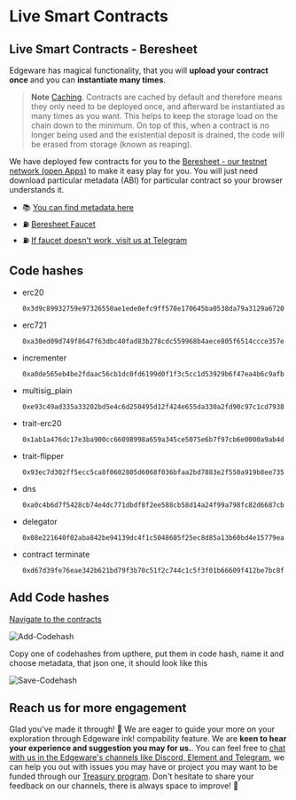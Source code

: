 # Live Smart Contracts

## Live Smart Contracts - Beresheet

Edgeware has magical functionality, that you will **upload your contract once** and you can **instantiate many times**.

> **Note** [Caching](https://wiki.polkadot.network/docs/en/build-build-with-polkadot#so-you-want-to-build-a-smart-contract). Contracts are cached by default and therefore means they only need to be deployed once, and afterward be instantiated as many times as you want. This helps to keep the storage load on the chain down to the minimum. On top of this, when a contract is no longer being used and the existential deposit is drained, the code will be erased from storage \(known as reaping\).

We have deployed few contracts for you to the [Beresheet - our testnet network \(open Apps\)](https://polkadot.js.org/apps/?rpc=wss%3A%2F%2Fberesheet1.edgewa.re#/contracts) to make it easy play for you. You will just need download particular metadata \(ABI\) for particular contract so your browser understands it.

- 📚 [You can find metadata here](https://contracts.edgewa.re/#/3/introduction)
- ⛽️ [Beresheet Faucet](https://beresheet-faucet.vercel.app/)
- ⛽️ [If faucet doesn't work, visit us at Telegram](https://t.me/edg_developers)

## Code hashes

- erc20

  ```text
  0x3d9c89932759e97326550ae1ede0efc9ff570e170645ba0538da79a3129a6720
  ```

- erc721

  ```text
  0xa30ed09d749f8647f63dbc40fad83b278cdc559968b4aece805f6514ccce357e
  ```

- incrementer

  ```text
  0xa0de565eb4be2fdaac56cb1dc0fd6199d0f1f3c5cc1d53929b6f47ea4b6c9afb
  ```

- multisig_plain

  ```text
  0xe93c49ad335a33202bd5e4c6d250495d12f424e655da330a2fd90c97c1cd7938
  ```

- trait-erc20

  ```text
  0x1ab1a476dc17e3ba900cc66098998a659a345ce5075e6b7f97cb6e0000a9ab4d
  ```

- trait-flipper

  ```text
  0x93ec7d302ff5ecc5ca8f0602805d6068f036bfaa2bd7883e2f550a919b8ee735
  ```

- dns

  ```text
  0xa0c4b6d7f5428cb74e4dc771dbdf8f2ee588cb58d14a24f99a798fc82d6687cb
  ```

- delegator

  ```text
  0x08e221640f02aba842be94139dc4f1c5048605f25ec8d85a13b60bd4e15779ea
  ```

- contract terminate

  ```text
  0xd67d39fe76eae342b621bd79f3b70c51f2c744c1c5f3f01b66609f412be7bc8f
  ```

## Add Code hashes

[Navigate to the contracts](https://polkadot.js.org/apps/?rpc=wss%3A%2F%2Fberesheet1.edgewa.re#/contracts)

![Add-Codehash](/img/live-add-codehash.png)

Copy one of codehashes from upthere, put them in code hash, name it and choose metadata, that json one, it should look like this

![Save-Codehash](/img/live-save-codehash.png)

## Reach us for more engagement

Glad you've made it through! 🥰 We are eager to guide your more on your exploration through Edgeware ink! compability feature. We are **keen to hear your experience and suggestion you may for us.**. You can feel free to [chat with us in the Edgeware's channels like Discord, Element and Telegram](https://linktr.ee/edg_developers), we can help you out with issues you may have or project you may want to be funded through our [Treasury program](https://docs.edgewa.re/edgeware-runtime/treasury). Don't hesitate to share your feedback on our channels, there is always space to improve! 🙌
